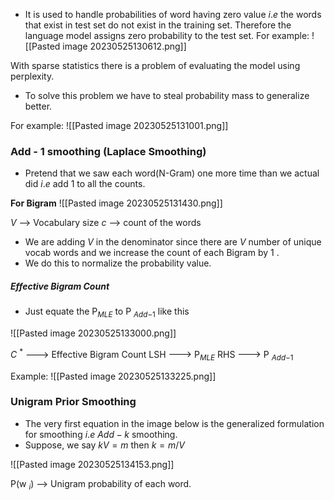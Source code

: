 -  It is used to handle probabilities of word having zero value  $i.e$  the words that exist in test set do not exist in the training set. Therefore the language model assigns zero probability to the test set.
For example:
![[Pasted image 20230525130612.png]]


With sparse statistics there is a problem of evaluating the model using perplexity.
-  To solve this problem we have to steal probability mass to generalize better.
  
  For example:
  ![[Pasted image 20230525131001.png]]


### Add  -  1  smoothing (Laplace Smoothing)

-  Pretend that we saw each word(N-Gram) one more time than we actual did  $i.e$  add  $1$  to all the counts.

**For Bigram**
![[Pasted image 20230525131430.png]]

$V$ --> Vocabulary size
$c$ --> count of the words

-  We are adding $V$ in the denominator since there are $V$ number of unique vocab words and we increase the count of each Bigram by 1 .
- We do this to normalize the probability value.


##### Effective Bigram Count
-  Just equate the P$_M$$_L$$_E$  to P $_A$$_d$$_d$$_-$$_1$  like this 
  
  ![[Pasted image 20230525133000.png]]

$C$ $^*$  ---> Effective Bigram Count
LSH ---> P$_M$$_L$$_E$
RHS ---> P $_A$$_d$$_d$$_-$$_1$ 

Example: 
![[Pasted image 20230525133225.png]]



### Unigram Prior Smoothing

-  The very first equation in the image below is the generalized formulation for smoothing  $i.e$ 
  $Add-k$   smoothing.
-  Suppose, we say  $kV = m$  then $k = m/V$ 
  
![[Pasted image 20230525134153.png]]

P(w $_i$) --> Unigram probability of each word.




